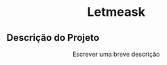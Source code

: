 <h1 align="center">Letmeask</h1>

## Descrição do Projeto
<p align="center">Escrever uma breve descrição</p>
